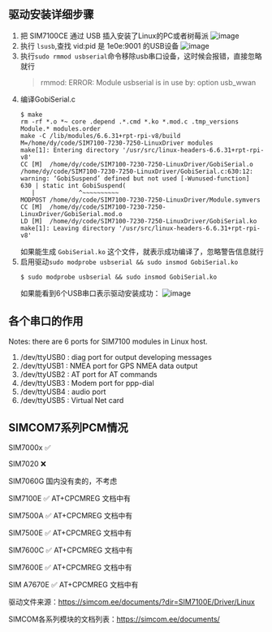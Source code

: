 ## 驱动安装详细步骤

1. 把 SIM7100CE 通过 USB 插入安装了Linux的PC或者树莓派
   ![image](https://github.com/user-attachments/assets/f705c9f0-4e38-4a19-81a2-9272930310f0)
2. 执行 `lsusb`,查找 vid:pid 是 1e0e:9001 的USB设备
   ![image](https://github.com/user-attachments/assets/e77ce146-f707-4b23-a409-4d219bd3bee4)
3. 执行`sudo rmmod usbserial`命令移除usb串口设备，这时候会报错，直接忽略就行
   > rmmod: ERROR: Module usbserial is in use by: option usb_wwan
5. 编译GobiSerial.c
   ```shell
   $ make
   rm -rf *.o *~ core .depend .*.cmd *.ko *.mod.c .tmp_versions Module.* modules.order
   make -C /lib/modules/6.6.31+rpt-rpi-v8/build M=/home/dy/code/SIM7100-7230-7250-LinuxDriver modules
   make[1]: Entering directory '/usr/src/linux-headers-6.6.31+rpt-rpi-v8'
   CC [M]  /home/dy/code/SIM7100-7230-7250-LinuxDriver/GobiSerial.o
   /home/dy/code/SIM7100-7230-7250-LinuxDriver/GobiSerial.c:630:12: warning: ‘GobiSuspend’ defined but not used [-Wunused-function]
   630 | static int GobiSuspend(
      |            ^~~~~~~~~~~
   MODPOST /home/dy/code/SIM7100-7230-7250-LinuxDriver/Module.symvers
   CC [M]  /home/dy/code/SIM7100-7230-7250-LinuxDriver/GobiSerial.mod.o
   LD [M]  /home/dy/code/SIM7100-7230-7250-LinuxDriver/GobiSerial.ko
   make[1]: Leaving directory '/usr/src/linux-headers-6.6.31+rpt-rpi-v8'
   
   ```
   如果能生成 `GobiSerial.ko` 这个文件，就表示成功编译了，忽略警告信息就行
6. 启用驱动`sudo modprobe usbserial && sudo insmod GobiSerial.ko`
   ```shell
   $ sudo modprobe usbserial && sudo insmod GobiSerial.ko
   ```
   如果能看到6个USB串口表示驱动安装成功：
   ![image](https://github.com/user-attachments/assets/4959b7d6-754e-42e1-a6e3-d890108d71e8)

## 各个串口的作用
Notes: there are 6 ports for SIM7100 modules in Linux host.
1) /dev/ttyUSB0 : diag port for output developing messages
2) /dev/ttyUSB1 : NMEA port for GPS NMEA data output
3) /dev/ttyUSB2 : AT port for AT commands
4) /dev/ttyUSB3 : Modem port for ppp-dial
5) /dev/ttyUSB4 : audio port
6) /dev/ttyUSB5 : Virtual Net card

## SIMCOM7系列PCM情况
SIM7000x	✅

SIM7020	❌

SIM7060G	国内没有卖的，不考虑

SIM7100E	✅ AT+CPCMREG 文档中有

SIM7500A	✅ AT+CPCMREG 文档中有

SIM7500E	✅ AT+CPCMREG 文档中有

SIM7600C	✅ AT+CPCMREG 文档中有

SIM7600E	✅ AT+CPCMREG 文档中有

SIM A7670E ✅ AT+CPCMREG 文档中有


驱动文件来源：https://simcom.ee/documents/?dir=SIM7100E/Driver/Linux

SIMCOM各系列模块的文档列表：https://simcom.ee/documents/
